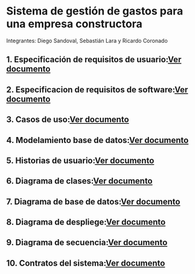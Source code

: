 # **Sistema de gestión de gastos para una empresa constructora**    

Integrantes: Diego Sandoval, Sebastián Lara y Ricardo Coronado 

## 1. Especificación de requisitos de usuario:[Ver documento](docs/Requisitos-de-usuario.pdf)
## 2. Especificacion de requisitos de software:[Ver documento](docs/Requisitos-de-software.pdf)
## 3. Casos de uso:[Ver documento](docs/Casos-de-uso.pdf)
## 4. Modelamiento base de datos:[Ver documento](docs/Modelamiento-db.pdf)
## 5. Historias de usuario:[Ver documento](docs/Historias-de-usuario.pdf)
## 6. Diagrama de clases:[Ver documento](docs/Historias-de-usuario.pdf)
## 7. Diagrama de base de datos:[Ver documento](docs/Historias-de-usuario.pdf)
## 8. Diagrama de despliege:[Ver documento](docs/Historias-de-usuario.pdf)
## 9. Diagrama de secuencia:[Ver documento](docs/Historias-de-usuario.pdf)
## 10. Contratos del sistema:[Ver documento](docs/Historias-de-usuario.pdf)

